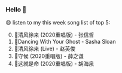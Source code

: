 ### Hello 👋

😄 listen to my this week song list of top 5:

0. 🌈清风徐来 (2020重唱版) - 张信哲
1. 🌈Dancing With Your Ghost - Sasha Sloan
2. 🌈清风徐来 (Live) - 赵英俊
3. 🌈守候 (2020重唱版) - 薛之谦
4. 🌈这就是命 (2020重唱版) - 胡海泉

